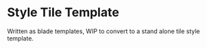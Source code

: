 # Style Tile Template
Written as blade templates, WIP to convert to a stand alone tile style template.
